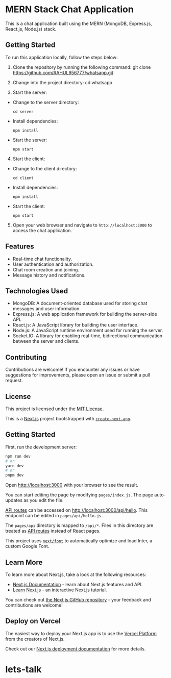 # MERN Stack Chat Application

This is a chat application built using the MERN (MongoDB, Express.js, React.js, Node.js) stack.

## Getting Started

To run this application locally, follow the steps below:

1. Clone the repository by running the following command:
   git clone https://github.com/RAHUL956777/whatsapp.git


2. Change into the project directory:
    cd whatsapp

3. Start the server:
- Change to the server directory:
  ```
  cd server
  ```
- Install dependencies:
  ```
  npm install
  ```
- Start the server:
  ```
  npm start
  ```

4. Start the client:
- Change to the client directory:
  ```
  cd client
  ```
- Install dependencies:
  ```
  npm install
  ```
- Start the client:
  ```
  npm start
  ```

5. Open your web browser and navigate to `http://localhost:3000` to access the chat application.

## Features

- Real-time chat functionality.
- User authentication and authorization.
- Chat room creation and joining.
- Message history and notifications.

## Technologies Used

- MongoDB: A document-oriented database used for storing chat messages and user information.
- Express.js: A web application framework for building the server-side API.
- React.js: A JavaScript library for building the user interface.
- Node.js: A JavaScript runtime environment used for running the server.
- Socket.IO: A library for enabling real-time, bidirectional communication between the server and clients.

## Contributing

Contributions are welcome! If you encounter any issues or have suggestions for improvements, please open an issue or submit a pull request.

## License

This project is licensed under the [MIT License](LICENSE).

This is a [Next.js](https://nextjs.org/) project bootstrapped with [`create-next-app`](https://github.com/vercel/next.js/tree/canary/packages/create-next-app).

## Getting Started

First, run the development server:

```bash
npm run dev
# or
yarn dev
# or
pnpm dev
```

Open [http://localhost:3000](http://localhost:3000) with your browser to see the result.

You can start editing the page by modifying `pages/index.js`. The page auto-updates as you edit the file.

[API routes](https://nextjs.org/docs/api-routes/introduction) can be accessed on [http://localhost:3000/api/hello](http://localhost:3000/api/hello). This endpoint can be edited in `pages/api/hello.js`.

The `pages/api` directory is mapped to `/api/*`. Files in this directory are treated as [API routes](https://nextjs.org/docs/api-routes/introduction) instead of React pages.

This project uses [`next/font`](https://nextjs.org/docs/basic-features/font-optimization) to automatically optimize and load Inter, a custom Google Font.

## Learn More

To learn more about Next.js, take a look at the following resources:

- [Next.js Documentation](https://nextjs.org/docs) - learn about Next.js features and API.
- [Learn Next.js](https://nextjs.org/learn) - an interactive Next.js tutorial.

You can check out [the Next.js GitHub repository](https://github.com/vercel/next.js/) - your feedback and contributions are welcome!

## Deploy on Vercel

The easiest way to deploy your Next.js app is to use the [Vercel Platform](https://vercel.com/new?utm_medium=default-template&filter=next.js&utm_source=create-next-app&utm_campaign=create-next-app-readme) from the creators of Next.js.

Check out our [Next.js deployment documentation](https://nextjs.org/docs/deployment) for more details.
# lets-talk

